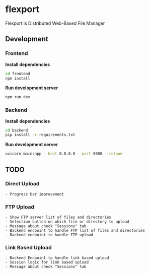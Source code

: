 # flexport
Flexport is Distributed Web-Based File Manager


## Development

### Frontend

**Install dependencies**

```bash
cd frontend
npm install
```

**Run development server**

```bash
npm run dev
```

### Backend

**Install dependencies**

```bash
cd backend
pip install -r requirements.txt
```

**Run development server**

```bash
uvicorn main:app --host 0.0.0.0 --port 8000 --reload
```

## TODO

### Direct Upload
    - Progress bar improvement

### FTP Upload
    - Show FTP server list of files and directories
    - Selection button on which file or directory to upload
    - Message about check "Sessions" tab
    - Backend endpoint to handle FTP list of files and directories
    - Backend endpoint to handle FTP upload

### Link Based Upload
    - Backend Endpoint to handle link based upload
    - Session logic for link based upload
    - Message about check "Sessions" tab
